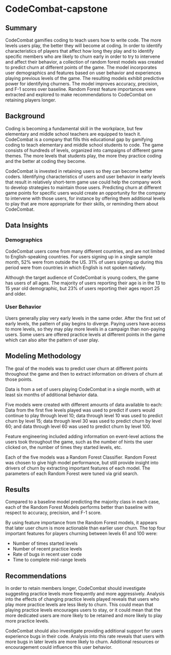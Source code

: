 # CodeCombat-capstone

## Summary
CodeCombat gamifies coding to teach users how to write code. The more levels users play, the better they will become at coding. In order to identify characteristics of players that affect how long they play and to identify specific members who are likely to churn early in order to try to intervene and affect their behavior, a collection of random forest models was created to predict churn at different points of the game. The model incorporates user demographics and features based on user behavior and experiences playing previous levels of the game. The resulting models exhibit predictive power for identifying churners. The model improves accuracy, precision, and F-1 scores over baseline. Random Forest feature importances were extracted and explored to make recommendations to CodeCombat on retaining players longer.

## Background
Coding is becoming a fundamental skill in the workplace,
but few elementary and middle school teachers are equipped to teach it.
CodeCombat is a company that fills this educational gap by gamifying coding to teach elementary
and middle school students to code. The game consists of hundreds of levels, organized into campaigns of different game themes. The more levels that students play, the more they practice coding and the better at coding they become.

CodeCombat is invested in retaining users so they can become better coders. Identifying characteristics of users and user behavior in early levels that result in relatively short-term game use could help the company work to develop strategies to maintain those users. Predicting churn at different game points for specific users would create an opportunity for the company to intervene with those users, for instance by offering them additional levels to play that are more appropriate for their skills, or reminding them about CodeCombat.  

## Data Insights
### Demographics
CodeCombat users come from many different countries, and are not limited to English-speaking countries. For users signing up in a single sample month, 52% were from outside the US. 31% of users signing up during this period were from countries in which English is not spoken natively.

Although the target audience of CodeCombat is young coders, the game has users of all ages. The majority of users reporting their age is in the 13 to 15 year old demographic, but 23% of users reporting their ages report 25 and older.

### User Behavior
Users generally play very early levels in the same order. After the first set of early levels, the pattern of play begins to diverge. Paying users have access to more levels, so they may play more levels in a campaign than non-paying users. Some users are offered practice levels at different points in the game which can also alter the pattern of user play.


## Modeling Methodology
The goal of the models was to predict user churn at different points throughout the game and then to extract information on drivers of churn at those points.

Data is from a set of users playing CodeCombat in a single month, with at least six months of additional behavior data.

Five models were created with different amounts of data available to each: Data from the first five levels played was used to predict if users would continue to play through level 10; data through level 10 was used to predict churn by level 15; data through level 30 was used to predict churn by level 60; and data through level 60 was used to predict churn by level 100.

Feature engineering included adding information on event-level actions the users took throughout the game, such as the number of hints the user clicked on, the number of times they started levels, etc.

Each of the five models was a Random Forest Classifier. Random Forest was chosen to give high model performance, but still provide insight into drivers of churn by extracting important features of each model. The parameters of each Random Forest were tuned via grid search.  

## Results
Compared to a baseline model predicting the majority class in each case, each of the Random Forest Models performs better than baseline with respect to accuracy, precision, and F-1 score.  

By using feature importance from the Random Forest models, it appears that later user churn is more actionable than earlier user churn. The top four important features for players churning between levels 61 and 100 were:
* Number of times started levels
* Number of recent practice levels
* Rate of bugs in recent user code
* Time to complete mid-range levels

## Recommendations
In order to retain members longer, CodeCombat should investigate suggesting practice levels more frequently and more aggressively. Analysis into the effects of changing practice levels played reveals that users who play more practice levels are less likely to churn. This could mean that playing practice levels encourages users to stay, or it could mean that the more dedicated users are more likely to be retained and more likely to play more practice levels.

CodeCombat should also investigate providing additional support for users experience bugs in their code. Analysis into this rate reveals that users with more bugs in later levels are more likely to churn. Additional resources or encouragement could influence this user behavior.
